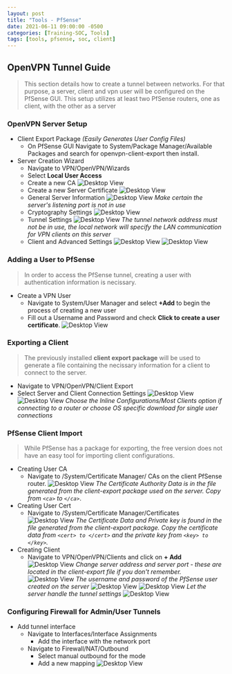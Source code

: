 ```yaml
---
layout: post
title: "Tools - PfSense"
date: 2021-06-11 09:00:00 -0500
categories: [Training-SOC, Tools]
tags: [tools, pfsense, soc, client]
---
```


## OpenVPN Tunnel Guide
 
  > This section details how to create a tunnel between networks. For that purpose, a server, client and vpn user will be configured on the PfSense GUI. This setup utilizes at least two PfSense routers, one as client, with the other as a server
### OpenVPN Server Setup
  - Client Export Package _(Easily Generates User Config Files)_
    - On PfSense GUI Navigate to System/Package Manager/Available Packages and search for openvpn-client-export then install.
  - Server Creation Wizard
    - Navigate to VPN/OpenVPN/Wizards
    - Select <b>Local User Access</b>
    - Create a new CA ![Desktop View](https://www.ceos3c.com/wp-content/uploads/2021/05/openvpn-on-pfsense-000211.jpg)
    - Create a new Server Certificate
    ![Desktop View](https://www.ceos3c.com/wp-content/uploads/2021/05/openvpn-on-pfsense-000212.jpg?ezimgfmt=ng:webp/ngcb48)
    - General Server Information
     ![Desktop View](https://www.ceos3c.com/wp-content/uploads/2021/05/openvpn-on-pfsense-000213.jpg?ezimgfmt=ng:webp/ngcb48)
     _Make certain the server's listening port is not in use_
     - Cryptography Settings
    ![Desktop View](https://www.ceos3c.com/wp-content/uploads/2021/05/openvpn-on-pfsense-000214.jpg?ezimgfmt=ng:webp/ngcb48)
    - Tunnel Settings
    ![Desktop View](https://www.ceos3c.com/wp-content/uploads/2021/05/openvpn-on-pfsense-000215.jpg?ezimgfmt=ng:webp/ngcb48)
    _The tunnel network address must not be in use, the local network will specify the LAN communication for VPN clients on this server_
    - Client and Advanced Settings
    ![Desktop View]( https://github.com/BSU-Cybersecurity/BSU-Cybersecurity.github.io/blob/main/images/Pfsense%20Client%20Settings.png?raw=true)
    ![Desktop View](https://github.com/BSU-Cybersecurity/BSU-Cybersecurity.github.io/blob/main/images/PfSense%20Advanced%20Config.png?raw=true)
    
### Adding a User to PfSense
>In order to access the PfSense tunnel, creating a user with authentication information is necissary.
- Create a VPN User
  - Navigate to System/User Manager and select <b>+Add</b> to begin the process of creating a new user
  - Fill out a Username and Password and check <b>Click to create a user certificate</b>. 
  ![Desktop View](https://github.com/BSU-Cybersecurity/BSU-Cybersecurity.github.io/blob/main/images/OpenVPN%20User.png?raw=true)
### Exporting a Client
 > The previously installed <b>client export package</b> will be used to generate a file containing the necissary information for a client to connect to the server.
 - Navigate to VPN/OpenVPN/Client Export
 - Select Server and Client Connection Settings
 ![Desktop View](https://github.com/BSU-Cybersecurity/BSU-Cybersecurity.github.io/blob/main/images/Client%20Connection.png?raw=true)
 ![Desktop View](https://github.com/BSU-Cybersecurity/BSU-Cybersecurity.github.io/blob/main/images/clientdownload.png?raw=true)
 _Choose the Inline Configurations/Most Clients option if connecting to a router or choose OS specific download for single user connections_
### PfSense Client Import
 > While PfSense has a package for exporting, the free version does not have an easy tool for importing client configurations.
 - Creating User CA
   - Navigate to /System/Certificate Manager/ CAs on the client PfSense router.
   ![Desktop View](https://github.com/BSU-Cybersecurity/BSU-Cybersecurity.github.io/blob/main/images/CACreation.png?raw=true)
   _The Certificate Authority Data is in the file generated from the client-export package used on the server. Copy from `<ca>` to `</ca>`_.
- Creating User Cert
  - Navigate to /System/Certificate Manager/Certificates
  ![Desktop View](https://github.com/BSU-Cybersecurity/BSU-Cybersecurity.github.io/blob/main/images/CERTCREATION.png?raw=true)
  _The Certificate Data and Private key is found in the file generated from the client-export package. Copy the certificate data from `<cert> to </cert>` and the private key from `<key> to </key>`._
- Creating Client
  - Navigate to VPN/OpenVPN/Clients and click on <b>+ Add</b>
    ![Desktop View](https://github.com/BSU-Cybersecurity/BSU-Cybersecurity.github.io/blob/main/images/ClientGeneralInformation%20-%20Copy.png?raw=true)
    _Change server address and server port - these are located in the client-export file if you don't remember._
     ![Desktop View](https://github.com/BSU-Cybersecurity/BSU-Cybersecurity.github.io/blob/main/images/authcrypt1.png?raw=true)
      _The username and password of the PfSense user created on the server_
      ![Desktop View](https://github.com/BSU-Cybersecurity/BSU-Cybersecurity.github.io/blob/main/images/authcrypt2.png?raw=true)
       ![Desktop View](https://github.com/BSU-Cybersecurity/BSU-Cybersecurity.github.io/blob/main/images/tunnelsettings.png?raw=true)
       _Let the server handle the tunnel settings_
       ![Desktop View](https://github.com/BSU-Cybersecurity/BSU-Cybersecurity.github.io/blob/main/images/advancedconfig.png?raw=true)
      
### Configuring Firewall for Admin/User Tunnels
- Add tunnel interface
  - Navigate to Interfaces/Interface Assignments
    - Add the interface with the network port
  - Navigate to Firewall/NAT/Outbound
    - Select manual outbound for the mode
    - Add a new mapping
    ![Desktop View](https://github.com/BSU-Cybersecurity/BSU-Cybersecurity.github.io/blob/main/images/NAT.png?raw=true)
   










